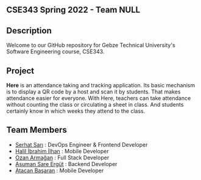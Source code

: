 ## CSE343 Spring 2022 - Team NULL

## Description
Welcome to our GitHub repository for Gebze Technical University's Software Engineering course, CSE343.

## Project
**Here** is an attendance taking and tracking application. Its basic mechanism is to display a QR
code by a host and scan it by students. That makes attendance easier for everyone. With Here,
teachers can take attendance without counting the class or circulating a sheet in class. And
students certainly know in which weeks they attend to the class.  

## Team Members
* [Serhat Sarı](https://github.com/serhhatsari) : DevOps Engineer & Frontend Developer   
* [Halil İbrahim İlhan](https://github.com/hybrayhem) : Mobile Developer   
* [Ozan Armağan](https://github.com/ozanarmagan) : Full Stack Developer   
* [Asuman Sare Ergüt](https://github.com/asumansaree) : Backend Developer   
* [Atacan Başaran](https://github.com/Tefoni)  :  Mobile Developer  
